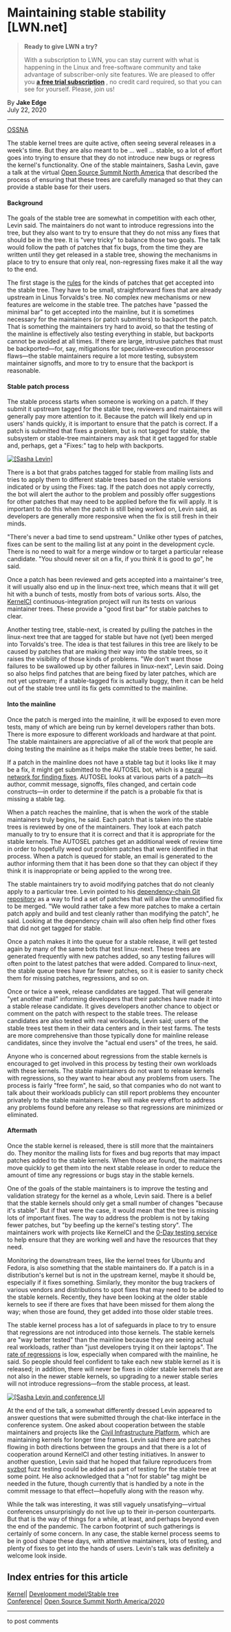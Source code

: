 # Maintaining stable stability [LWN.net]

> **Ready to give LWN a try?**
> 
> With a subscription to LWN, you can stay current with what is happening in the Linux and free-software community and take advantage of subscriber-only site features. We are pleased to offer you **[a free trial subscription](https://lwn.net/Promo/nst-trial/claim)** , no credit card required, so that you can see for yourself. Please, join us! 

By **Jake Edge**  
July 22, 2020 

* * *

[OSSNA](/Archives/ConferenceByYear/#2020-Open_Source_Summit_North_America)

The stable kernel trees are quite active, often seeing several releases in a week's time. But they are also meant to be ... well ... stable, so a lot of effort goes into trying to ensure that they do not introduce new bugs or regress the kernel's functionality. One of the stable maintainers, Sasha Levin, gave a talk at the virtual [Open Source Summit North America](https://events.linuxfoundation.org/open-source-summit-north-america/) that described the process of ensuring that these trees are carefully managed so that they can provide a stable base for their users. 

#### Background

The goals of the stable tree are somewhat in competition with each other, Levin said. The maintainers do not want to introduce regressions into the tree, but they also want to try to ensure that they do not miss any fixes that should be in the tree. It is "very tricky" to balance those two goals. The talk would follow the path of patches that fix bugs, from the time they are written until they get released in a stable tree, showing the mechanisms in place to try to ensure that only real, non-regressing fixes make it all the way to the end. 

The first stage is the [rules](https://www.kernel.org/doc/html/latest/process/stable-kernel-rules.html) for the kinds of patches that get accepted into the stable tree. They have to be small, straightforward fixes that are already upstream in Linus Torvalds's tree. No complex new mechanisms or new features are welcome in the stable tree. The patches have "passed the minimal bar" to get accepted into the mainline, but it is sometimes necessary for the maintainers (or patch submitters) to backport the patch. That is something the maintainers try hard to avoid, so that the testing of the mainline is effectively also testing everything in stable, but backports cannot be avoided at all times. If there are large, intrusive patches that must be backported—for, say, mitigations for speculative-execution processor flaws—the stable maintainers require a lot more testing, subsystem maintainer signoffs, and more to try to ensure that the backport is reasonable. 

#### Stable patch process

The stable process starts when someone is working on a patch. If they submit it upstream tagged for the stable tree, reviewers and maintainers will generally pay more attention to it. Because the patch will likely end up in users' hands quickly, it is important to ensure that the patch is correct. If a patch is submitted that fixes a problem, but is not tagged for stable, the subsystem or stable-tree maintainers may ask that it get tagged for stable and, perhaps, get a "Fixes:" tag to help with backports. 

[ ![\[Sasha Levin\]](https://static.lwn.net/images/2020/ossna-levin-sm.png) ](/Articles/826752/)

There is a bot that grabs patches tagged for stable from mailing lists and tries to apply them to different stable trees based on the stable versions indicated or by using the Fixes: tag. If the patch does not apply correctly, the bot will alert the author to the problem and possibly offer suggestions for other patches that may need to be applied before the fix will apply. It is important to do this when the patch is still being worked on, Levin said, as developers are generally more responsive when the fix is still fresh in their minds. 

"There's never a bad time to send upstream." Unlike other types of patches, fixes can be sent to the mailing list at any point in the development cycle. There is no need to wait for a merge window or to target a particular release candidate. "You should never sit on a fix, if you think it is good to go", he said. 

Once a patch has been reviewed and gets accepted into a maintainer's tree, it will usually also end up in the linux-next tree, which means that it will get hit with a bunch of tests, mostly from bots of various sorts. Also, the [KernelCI](https://kernelci.org/) continuous-integration project will run its tests on various maintainer trees. These provide a "good first bar" for stable patches to clear. 

Another testing tree, stable-next, is created by pulling the patches in the linux-next tree that are tagged for stable but have not (yet) been merged into Torvalds's tree. The idea is that test failures in this tree are likely to be caused by patches that are making their way into the stable trees, so it raises the visibility of those kinds of problems. "We don't want those failures to be swallowed up by other failures in linux-next", Levin said. Doing so also helps find patches that are being fixed by later patches, which are not yet upstream; if a stable-tagged fix is actually buggy, then it can be held out of the stable tree until its fix gets committed to the mainline. 

#### Into the mainline

Once the patch is merged into the mainline, it will be exposed to even more tests, many of which are being run by kernel developers rather than bots. There is more exposure to different workloads and hardware at that point. The stable maintainers are appreciative of all of the work that people are doing testing the mainline as it helps make the stable trees better, he said. 

If a patch in the mainline does not have a stable tag but it looks like it may be a fix, it might get submitted to the AUTOSEL bot, which is a [neural network for finding fixes](/Articles/764647/). AUTOSEL looks at various parts of a patch—its author, commit message, signoffs, files changed, and certain code constructs—in order to determine if the patch is a probable fix that is missing a stable tag. 

When a patch reaches the mainline, that is when the work of the stable maintainers truly begins, he said. Each patch that is taken into the stable trees is reviewed by one of the maintainers. They look at each patch manually to try to ensure that it is correct and that it is appropriate for the stable kernels. The AUTOSEL patches get an additional week of review time in order to hopefully weed out problem patches that were identified in that process. When a patch is queued for stable, an email is generated to the author informing them that it has been done so that they can object if they think it is inappropriate or being applied to the wrong tree. 

The stable maintainers try to avoid modifying patches that do not cleanly apply to a particular tree. Levin pointed to his [dependency-chain Git repository](https://git.kernel.org/pub/scm/linux/kernel/git/sashal/deps.git/) as a way to find a set of patches that will allow the unmodified fix to be merged. "We would rather take a few more patches to make a certain patch apply and build and test cleanly rather than modifying the patch", he said. Looking at the dependency chain will also often help find other fixes that did not get tagged for stable. 

Once a patch makes it into the queue for a stable release, it will get tested again by many of the same bots that test linux-next. These trees are generated frequently with new patches added, so any testing failures will often point to the latest patches that were added. Compared to linux-next, the stable queue trees have far fewer patches, so it is easier to sanity check them for missing patches, regressions, and so on. 

Once or twice a week, release candidates are tagged. That will generate "yet another mail" informing developers that their patches have made it into a stable release candidate. It gives developers another chance to object or comment on the patch with respect to the stable trees. The release candidates are also tested with real workloads, Levin said; users of the stable trees test them in their data centers and in their test farms. The tests are more comprehensive than those typically done for mainline release candidates, since they involve the "actual end users" of the trees, he said. 

Anyone who is concerned about regressions from the stable kernels is encouraged to get involved in this process by testing their own workloads with these kernels. The stable maintainers do not want to release kernels with regressions, so they want to hear about any problems from users. The process is fairly "free form", he said, so that companies who do not want to talk about their workloads publicly can still report problems they encounter privately to the stable maintainers. They will make every effort to address any problems found before any release so that regressions are minimized or eliminated. 

#### Aftermath

Once the stable kernel is released, there is still more that the maintainers do. They monitor the mailing lists for fixes and bug reports that may impact patches added to the stable kernels. When those are found, the maintainers move quickly to get them into the next stable release in order to reduce the amount of time any regressions or bugs stay in the stable kernels. 

One of the goals of the stable maintainers is to improve the testing and validation strategy for the kernel as a whole, Levin said. There is a belief that the stable kernels should only get a small number of changes "because it's stable". But if that were the case, it would mean that the tree is missing lots of important fixes. The way to address the problem is not by taking fewer patches, but "by beefing up the kernel's testing story". The maintainers work with projects like KernelCI and the [0-Day testing service](https://01.org/lkp/documentation/0-day-test-service) to help ensure that they are working well and have the resources that they need. 

Monitoring the downstream trees, like the kernel trees for Ubuntu and Fedora, is also something that the stable maintainers do. If a patch is in a distribution's kernel but is not in the upstream kernel, maybe it should be, especially if it fixes something. Similarly, they monitor the bug trackers of various vendors and distributions to spot fixes that may need to be added to the stable kernels. Recently, they have been looking at the older stable kernels to see if there are fixes that have been missed for them along the way; when those are found, they get added into those older stable trees. 

The stable kernel process has a lot of safeguards in place to try to ensure that regressions are not introduced into those kernels. The stable kernels are "way better tested" than the mainline because they are seeing actual real workloads, rather than "just developers trying it on their laptops". The [rate of regressions](/Articles/812231/) is low, especially when compared with the mainline, he said. So people should feel confident to take each new stable kernel as it is released; in addition, there will never be fixes in older stable kernels that are not also in the newer stable kernels, so upgrading to a newer stable series will not introduce regressions—from the stable process, at least. 

[ ![\[Sasha Levin and conference UI](https://static.lwn.net/images/2020/ossna-levin-if-sm.png) ](/Articles/826753/)

At the end of the talk, a somewhat differently dressed Levin appeared to answer questions that were submitted through the chat-like interface in the conference system. One asked about cooperation between the stable maintainers and projects like the [Civil Infrastructure Platform](https://www.cip-project.org/), which are maintaining kernels for longer time frames. Levin said there are patches flowing in both directions between the groups and that there is a lot of cooperation around KernelCI and other testing initiatives. In answer to another question, Levin said that he hoped that failure reproducers from [syzbot](https://github.com/google/syzkaller/blob/master/docs/syzbot.md) fuzz testing could be added as part of testing for the stable tree at some point. He also acknowledged that a "not for stable" tag might be needed in the future, though currently that is handled by a note in the commit message to that effect—hopefully along with the reason why. 

While the talk was interesting, it was still vaguely unsatisfying—virtual conferences unsurprisingly do not live up to their in-person counterparts. But that is the way of things for a while, at least, and perhaps beyond even the end of the pandemic. The carbon footprint of such gatherings is certainly of some concern. In any case, the stable kernel process seems to be in good shape these days, with attentive maintainers, lots of testing, and plenty of fixes to get into the hands of users. Levin's talk was definitely a welcome look inside. 

  
Index entries for this article  
---  
[Kernel](/Kernel/Index)| [Development model/Stable tree](/Kernel/Index#Development_model-Stable_tree)  
[Conference](/Archives/ConferenceIndex/)| [Open Source Summit North America/2020](/Archives/ConferenceIndex/#Open_Source_Summit_North_America-2020)  
  


* * *

to post comments 

